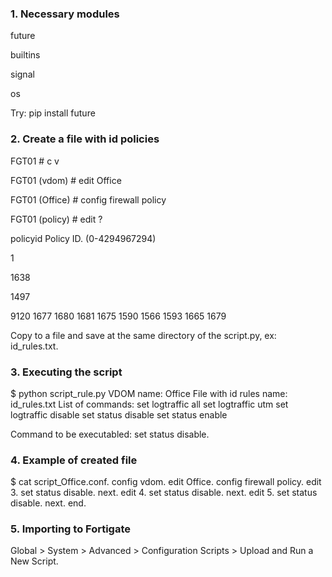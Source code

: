 ### 1. Necessary modules ###
future

builtins

signal

os

Try: pip install future

### 2. Create a file with id policies ###
FGT01 \# c v

FGT01 (vdom) \# edit Office

FGT01 (Office) \# config firewall policy

FGT01 (policy) \# edit ?

policyid    Policy ID. (0-4294967294)

1

1638

1497

9120
1677
1680
1681
1675
1590
1566
1593
1665
1679

Copy to a file and save at the same directory of the script.py, ex: id_rules.txt. 

### 3. Executing the script ###
\$ python script_rule.py
VDOM name: Office
File with id rules name: id_rules.txt
List of commands:
set logtraffic all
set logtraffic utm
set logtraffic disable
set status disable
set status enable

Command to be executabled: set status disable.

### 4. Example of created file ###
\$ cat script_Office.conf.
config vdom.
edit Office.
config firewall policy.
edit 3.
set status disable.
next.
edit 4.
set status disable.
next.
edit 5.
set status disable.
next.
end.

### 5. Importing to Fortigate ###

Global > System > Advanced > Configuration Scripts > Upload and Run a New Script.